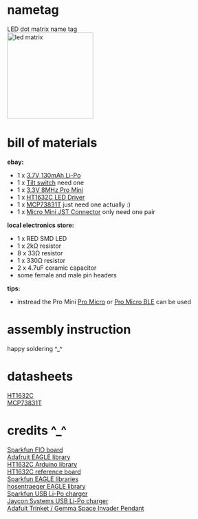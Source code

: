 nametag
=======

LED dot matrix name tag <br>
<img src="http://www.adafruit.com/images/970x728/959-00.jpg" alt="led matrix" height="200px">

bill of materials
=================
**ebay:**

* 1 x [3.7V 130mAh Li-Po](http://www.ebay.com/itm/130617227476)<br>
* 1 x [Tilt switch](http://www.ebay.com/itm/251612655766) need one <br>
* 1 x [3.3V 8MHz Pro Mini](http://www.ebay.com/itm/231368307663) <br>
* 1 x [HT1632C LED Driver](http://www.ebay.com/itm/251685195429) <br>
* 1 x [MCP73831T](http://www.ebay.com/itm/251610085563) just need one actually :) <br>
* 1 x [Micro Mini JST Connector](http://www.ebay.com/itm/271631717682161344644655) only need one pair <br>


**local electronics store:**
* 1 x RED SMD LED
* 1 x 2kΩ resistor
* 8 x 33Ω resistor
* 1 x 330Ω resistor
* 2 x 4.7uF ceramic capacitor
* some female and male pin headers

**tips:**
* instread the Pro Mini [Pro Micro](http://www.ebay.com/itm/140972980117) or [Pro Micro BLE](http://www.ebay.com/itm/251696382555) can be used

assembly instruction
====================
happy soldering ^_^

datasheets
==========
[HT1632C](http://www.adafruit.com/datasheets/ht1632cv120.pdf) <br>
[MCP73831T](https://www.sparkfun.com/datasheets/Prototyping/Batteries/MCP73831T.pdf) <br>

credits ^_^
===========

[Sparkfun FIO board](https://www.sparkfun.com/products/11520) <br>
[Adafruit EAGLE library](https://github.com/adafruit/Adafruit-Eagle-Library/blob/master/adafruit.lbr) <br>
[HT1632C Arduino library](https://github.com/adafruit/HT1632) <br>
[HT1632C reference board](http://2.bp.blogspot.com/-Hhg82y6URPg/UglrFuE2HcI/AAAAAAAAALw/jM5RPzM6XEs/s1600/back.jpg) <br>
[Sparkfun EAGLE libraries](https://github.com/sparkfun/SparkFun-Eagle-Libraries) <br>
[hosentraeger EAGLE library](https://github.com/hosentraeger/LED-Matrix-HT1632/blob/master/ht1632.lbr) <br>
[Sparkfun USB Li-Po charger](https://www.sparkfun.com/products/10217) <br>
[Jaycon Systems USB Li-Po charger](http://www.jayconsystems.com/micro-usb-lipo-charger-mcp73831.html) <br>
[Adafuit Trinket / Gemma Space Invader Pendant](https://learn.adafruit.com/trinket-slash-gemma-space-invader-pendant/wirin) <br>
